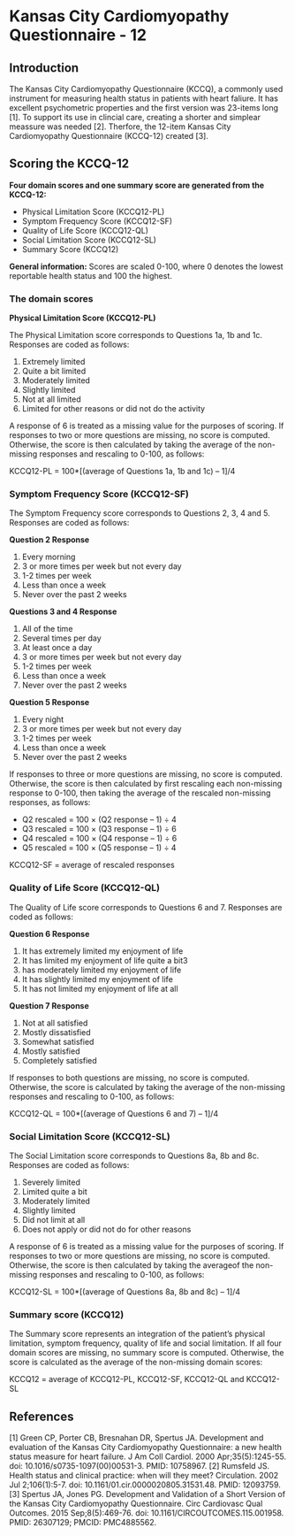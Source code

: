 # Kansas City Cardiomyopathy Questionnaire - 12

## Introduction
The Kansas City Cardiomyopathy Questionnaire (KCCQ), a commonly used instrument for measuring health status in patients with heart faliure. It has excellent psychometric properties and the first version was 23-items long [1]. To support its use in clincial care, creating a shorter and simplear meassure was needed [2]. Therfore, the 12-item Kansas City Cardiomyopathy Questionnaire (KCCQ-12) created [3].

## Scoring the KCCQ-12

**Four domain scores and one summary score are generated from the KCCQ-12:**

- Physical Limitation Score (KCCQ12-PL)
- Symptom Frequency Score (KCCQ12-SF)
- Quality of Life Score (KCCQ12-QL)
- Social Limitation Score (KCCQ12-SL)
- Summary Score (KCCQ12)

**General information:**
Scores are scaled 0-100, where 0 denotes the lowest reportable health status and 100 the highest.

### The domain scores

**Physical Limitation Score (KCCQ12-PL)**

The Physical Limitation score corresponds to Questions 1a, 1b and 1c. Responses are coded as follows:

1. Extremely limited
2. Quite a bit limited
3. Moderately limited
4. Slightly limited
5. Not at all limited
6. Limited for other reasons or did not do the activity

A response of 6 is treated as a missing value for the purposes of scoring. If responses to two or more questions are missing, no score is computed. Otherwise, the score is then calculated by taking the average of the non-missing responses and rescaling to 0-100, as follows:

KCCQ12-PL = 100\*[(average of Questions 1a, 1b and 1c) – 1]/4

### Symptom Frequency Score (KCCQ12-SF)

The Symptom Frequency score corresponds to Questions 2, 3, 4 and 5. Responses are coded as follows:

**Question 2 Response**

1. Every morning
2. 3 or more times per week but not every day
3. 1-2 times per week
4. Less than once a week
5. Never over the past 2 weeks

**Questions 3 and 4 Response**

1. All of the time
2. Several times per day
3. At least once a day
4. 3 or more times per week but not every day
5. 1-2 times per week
6. Less than once a week
7. Never over the past 2 weeks

**Question 5 Response**

1. Every night
2. 3 or more times per week but not every day
3. 1-2 times per week
4. Less than once a week
5. Never over the past 2 weeks

If responses to three or more questions are missing, no score is computed. Otherwise, the score is then calculated by first rescaling each non-missing response to 0-100, then taking the average of the rescaled non-missing responses, as follows:

- Q2 rescaled = 100 × (Q2 response – 1) ÷ 4
- Q3 rescaled = 100 × (Q3 response – 1) ÷ 6
- Q4 rescaled = 100 × (Q4 response – 1) ÷ 6
- Q5 rescaled = 100 × (Q5 response – 1) ÷ 4

KCCQ12-SF = average of rescaled responses

### Quality of Life Score (KCCQ12-QL)

The Quality of Life score corresponds to Questions 6 and 7. Responses are coded as follows:

**Question 6 Response**

1. It has extremely limited my enjoyment of life
2. It has limited my enjoyment of life quite a bit3
3. has moderately limited my enjoyment of life
4. It has slightly limited my enjoyment of life
5. It has not limited my enjoyment of life at all

**Question 7 Response**

1. Not at all satisfied
2. Mostly dissatisfied
3. Somewhat satisfied
4. Mostly satisfied
5. Completely satisfied

If responses to both questions are missing, no score is computed. Otherwise, the score is calculated by taking the average of the non-missing responses and rescaling to 0-100, as follows:

KCCQ12-QL = 100\*[(average of Questions 6 and 7) – 1]/4

### Social Limitation Score (KCCQ12-SL)

The Social Limitation score corresponds to Questions 8a, 8b and 8c. Responses are coded as follows:

1. Severely limited
2. Limited quite a bit
3. Moderately limited
4. Slightly limited
5. Did not limit at all
6. Does not apply or did not do for other reasons

A response of 6 is treated as a missing value for the purposes of scoring. If responses to two or more questions are missing, no score is computed. Otherwise, the score is then calculated by taking the averageof the non-missing responses and rescaling to 0-100, as follows:

KCCQ12-SL = 100\*[(average of Questions 8a, 8b and 8c) – 1]/4

### Summary score (KCCQ12)

The Summary score represents an integration of the patient’s physical limitation, symptom frequency, quality of life and social limitation. If all four domain scores are missing, no summary score is computed. Otherwise, the score is calculated as the average of the non-missing domain scores:

KCCQ12 = average of KCCQ12-PL, KCCQ12-SF, KCCQ12-QL and KCCQ12-SL

## References
[1] Green CP, Porter CB, Bresnahan DR, Spertus JA. Development and evaluation of the Kansas City Cardiomyopathy Questionnaire: a new health status measure for heart failure. J Am Coll Cardiol. 2000 Apr;35(5):1245-55. doi: 10.1016/s0735-1097(00)00531-3. PMID: 10758967.
[2] Rumsfeld JS. Health status and clinical practice: when will they meet? Circulation. 2002 Jul 2;106(1):5-7. doi: 10.1161/01.cir.0000020805.31531.48. PMID: 12093759.
[3] Spertus JA, Jones PG. Development and Validation of a Short Version of the Kansas City Cardiomyopathy Questionnaire. Circ Cardiovasc Qual Outcomes. 2015 Sep;8(5):469-76. doi: 10.1161/CIRCOUTCOMES.115.001958. PMID: 26307129; PMCID: PMC4885562.

